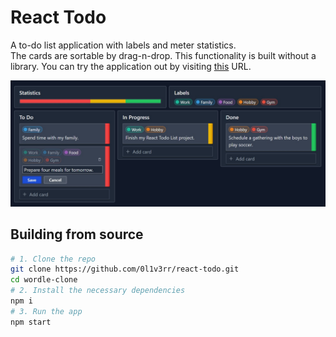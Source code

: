 # React Todo
A to-do list application with labels and meter statistics.  
The cards are sortable by drag-n-drop. This functionality is built without a library. 
You can try the application out by visiting [this](https://0l1v3rr.github.io/react-todo) URL.

<img src="images/screenshot.jpg" alt="">

## Building from source
```sh
# 1. Clone the repo
git clone https://github.com/0l1v3rr/react-todo.git
cd wordle-clone
# 2. Install the necessary dependencies
npm i
# 3. Run the app
npm start
```